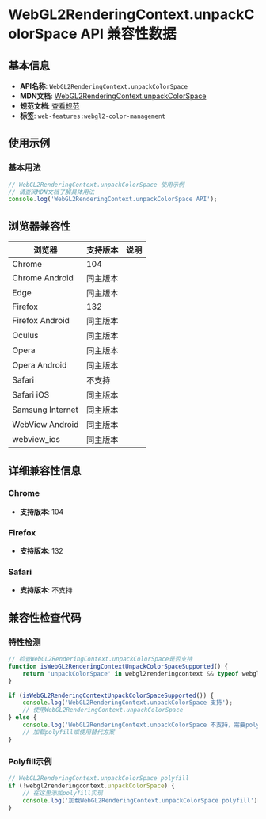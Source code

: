 # WebGL2RenderingContext.unpackColorSpace API 兼容性数据

## 基本信息

- **API名称**: `WebGL2RenderingContext.unpackColorSpace`
- **MDN文档**: [WebGL2RenderingContext.unpackColorSpace](https://developer.mozilla.org/docs/Web/API/WebGL2RenderingContext/unpackColorSpace)
- **规范文档**: [查看规范](https://registry.khronos.org/webgl/specs/latest/1.0/#DOM-WebGLRenderingContext-unpackColorSpace)
- **标签**: `web-features:webgl2-color-management`

## 使用示例

### 基本用法

```javascript
// WebGL2RenderingContext.unpackColorSpace 使用示例
// 请查阅MDN文档了解具体用法
console.log('WebGL2RenderingContext.unpackColorSpace API');
```

## 浏览器兼容性

| 浏览器 | 支持版本 | 说明 |
|--------|----------|------|
| Chrome | 104 |  |
| Chrome Android | 同主版本 |  |
| Edge | 同主版本 |  |
| Firefox | 132 |  |
| Firefox Android | 同主版本 |  |
| Oculus | 同主版本 |  |
| Opera | 同主版本 |  |
| Opera Android | 同主版本 |  |
| Safari | 不支持 |  |
| Safari iOS | 同主版本 |  |
| Samsung Internet | 同主版本 |  |
| WebView Android | 同主版本 |  |
| webview_ios | 同主版本 |  |

## 详细兼容性信息

### Chrome

- **支持版本**: 104

### Firefox

- **支持版本**: 132

### Safari

- **支持版本**: 不支持

## 兼容性检查代码

### 特性检测

```javascript
// 检查WebGL2RenderingContext.unpackColorSpace是否支持
function isWebGL2RenderingContextUnpackColorSpaceSupported() {
    return 'unpackColorSpace' in webgl2renderingcontext && typeof webgl2renderingcontext.unpackColorSpace === 'function';
}

if (isWebGL2RenderingContextUnpackColorSpaceSupported()) {
    console.log('WebGL2RenderingContext.unpackColorSpace 支持');
    // 使用WebGL2RenderingContext.unpackColorSpace
} else {
    console.log('WebGL2RenderingContext.unpackColorSpace 不支持，需要polyfill');
    // 加载polyfill或使用替代方案
}
```

### Polyfill示例

```javascript
// WebGL2RenderingContext.unpackColorSpace polyfill
if (!webgl2renderingcontext.unpackColorSpace) {
    // 在这里添加polyfill实现
    console.log('加载WebGL2RenderingContext.unpackColorSpace polyfill');
}
```

